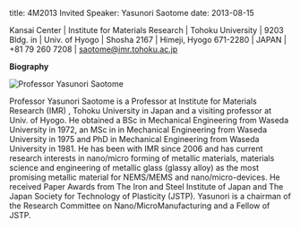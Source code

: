 title: 4M2013 Invited Speaker: Yasunori Saotome
date: 2013-08-15 

Kansai Center | Institute for Materials Research | Tohoku University | 9203 Bldg. in  | Univ. of Hyogo | Shosha 2167 | Himeji, Hyogo 671-2280 | JAPAN | +81 79 260 7208 | [saotome@imr.tohoku.ac.jp](mailto:saotome@imr.tohoku.ac.jp)
<!--break-->
**Biography**

![Professor Yasunori Saotome]("/images/profile_yasunori.jpg)

Professor Yasunori Saotome is a Professor at Institute for Materials Research (IMR) , Tohoku University in Japan and a visiting professor at Univ. of Hyogo. He obtained a BSc in Mechanical Engineering from Waseda University in 1972, an MSc in in Mechanical Engineering from Waseda University in 1975 and PhD in Mechanical Engineering from Waseda University in 1981. He has been with IMR since 2006 and has current research interests in nano/micro forming of metallic materials, materials science and engineering of metallic glass (glassy alloy) as the most promising metallic material for NEMS/MEMS and nano/micro-devices. He received Paper Awards from The Iron and Steel Institute of Japan and The Japan Society for Technology of Plasticity (JSTP). Yasunori is a chairman of the Research Committee on Nano/MicroManufacturing and a Fellow of JSTP.